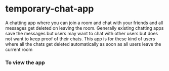 # temporary-chat-app
A chatting app where you can join a room and chat with your friends and all messages get deleted on leaving the room.
Generally existing chatting apps save the messages but users may want to chat with other users but does not want to keep proof of their chats.
This app is for these kind of users where all the chats get deleted automatically as soon as all users leave the current room
### To view the app
